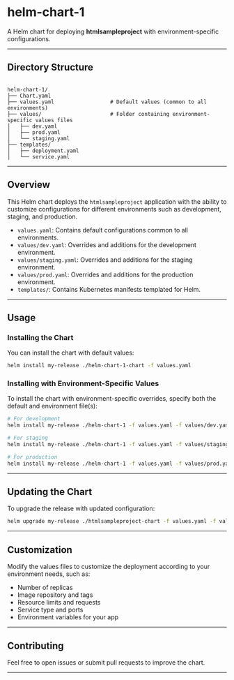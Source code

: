 
# helm-chart-1

A Helm chart for deploying **htmlsampleproject** with environment-specific configurations.

---

## Directory Structure

```

helm-chart-1/
├── Chart.yaml
├── values.yaml                  # Default values (common to all environments)
├── values/                      # Folder containing environment-specific values files
│   ├── dev.yaml
│   ├── prod.yaml
│   └── staging.yaml
├── templates/
│   ├── deployment.yaml
│   └── service.yaml

````

---

## Overview

This Helm chart deploys the `htmlsampleproject` application with the ability to customize configurations for different environments such as development, staging, and production.

- `values.yaml`: Contains default configurations common to all environments.
- `values/dev.yaml`: Overrides and additions for the development environment.
- `values/staging.yaml`: Overrides and additions for the staging environment.
- `values/prod.yaml`: Overrides and additions for the production environment.
- `templates/`: Contains Kubernetes manifests templated for Helm.

---

## Usage

### Installing the Chart

You can install the chart with default values:

```bash
helm install my-release ./helm-chart-1-chart -f values.yaml
````

### Installing with Environment-Specific Values

To install the chart with environment-specific overrides, specify both the default and environment file(s):

```bash
# For development
helm install my-release ./helm-chart-1 -f values.yaml -f values/dev.yaml

# For staging
helm install my-release ./helm-chart-1 -f values.yaml -f values/staging.yaml

# For production
helm install my-release ./helm-chart-1 -f values.yaml -f values/prod.yaml
```

---

## Updating the Chart

To upgrade the release with updated configuration:

```bash
helm upgrade my-release ./htmlsampleproject-chart -f values.yaml -f values/prod.yaml
```

---

## Customization

Modify the values files to customize the deployment according to your environment needs, such as:

* Number of replicas
* Image repository and tags
* Resource limits and requests
* Service type and ports
* Environment variables for your app

---

## Contributing

Feel free to open issues or submit pull requests to improve the chart.

---

